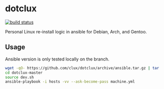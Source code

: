 # dotclux
[![build status](https://secure.travis-ci.org/clux/dotclux.svg)](http://travis-ci.org/clux/dotclux)

Personal Linux re-install logic in ansible for Debian, Arch, and Gentoo.

## Usage
Ansible version is only tested locally on the branch.

```sh
wget -qO- https://github.com/clux/dotclux/archive/ansible.tar.gz | tar xz
cd dotclux-master
source dev.sh
ansible-playbook -i hosts -vv --ask-become-pass machine.yml
```
